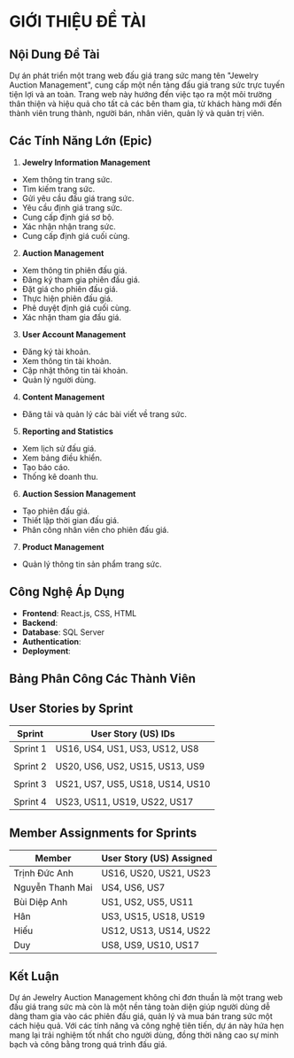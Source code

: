
# GIỚI THIỆU ĐỀ TÀI

## Nội Dung Đề Tài
Dự án phát triển một trang web đấu giá trang sức mang tên "Jewelry Auction Management", cung cấp một nền tảng đấu giá trang sức trực tuyến tiện lợi và an toàn. Trang web này hướng đến việc tạo ra một môi trường thân thiện và hiệu quả cho tất cả các bên tham gia, từ khách hàng mới đến thành viên trung thành, người bán, nhân viên, quản lý và quản trị viên.

## Các Tính Năng Lớn (Epic)
1. **Jewelry Information Management**
  - Xem thông tin trang sức.
  - Tìm kiếm trang sức.
  - Gửi yêu cầu đấu giá trang sức.
  - Yêu cầu định giá trang sức.
  - Cung cấp định giá sơ bộ.
  - Xác nhận nhận trang sức.
  - Cung cấp định giá cuối cùng.
2. **Auction Management**
  - Xem thông tin phiên đấu giá.
  - Đăng ký tham gia phiên đấu giá.
  - Đặt giá cho phiên đấu giá.
  - Thực hiện phiên đấu giá.
  - Phê duyệt định giá cuối cùng.
  - Xác nhận tham gia đấu giá.
3. **User Account Management**
  - Đăng ký tài khoản.
  - Xem thông tin tài khoản.
  - Cập nhật thông tin tài khoản.
  - Quản lý người dùng.
4. **Content Management**
  - Đăng tải và quản lý các bài viết về trang sức.
5. **Reporting and Statistics**
  - Xem lịch sử đấu giá.
  - Xem bảng điều khiển.
  - Tạo báo cáo.
  - Thống kê doanh thu.
6. **Auction Session Management**
  - Tạo phiên đấu giá.
  - Thiết lập thời gian đấu giá.
  - Phân công nhân viên cho phiên đấu giá.
7. **Product Management**
  - Quản lý thông tin sản phẩm trang sức.

## Công Nghệ Áp Dụng
- **Frontend**: React.js, CSS, HTML
- **Backend**: 
- **Database**: SQL Server
- **Authentication**:
- **Deployment**:



## Bảng Phân Công Các Thành Viên
## User Stories by Sprint

| Sprint  | User Story (US) IDs                       |
|---------|-------------------------------------------|
| Sprint 1|  US16, US4, US1, US3, US12, US8           |
|         |                                           |
| Sprint 2|  US20, US6, US2, US15, US13, US9          |
|         |                                           |
| Sprint 3|  US21, US7, US5, US18, US14, US10         |
|         |                                           |
| Sprint 4|  US23, US11, US19, US22, US17             |
             
## Member Assignments for Sprints 

| Member      | User Story (US) Assigned                                    |
|-------------|-------------------------------------------------------------|
| Trịnh Đức Anh            | US16, US20, US21, US23                         |
| Nguyễn Thanh Mai         | US4, US6, US7                                  |
| Bùi Diệp Anh             | US1, US2, US5, US11                            |
| Hân                      | US3, US15, US18, US19                          |
| Hiếu                     | US12, US13, US14, US22                         |
| Duy                      | US8, US9, US10, US17                           |

## Kết Luận
Dự án Jewelry Auction Management không chỉ đơn thuần là một trang web đấu giá trang sức mà còn là một nền tảng toàn diện giúp người dùng dễ dàng tham gia vào các phiên đấu giá, quản lý và mua bán trang sức một cách hiệu quả. Với các tính năng và công nghệ tiên tiến, dự án này hứa hẹn mang lại trải nghiệm tốt nhất cho người dùng, đồng thời nâng cao sự minh bạch và công bằng trong quá trình đấu giá.
